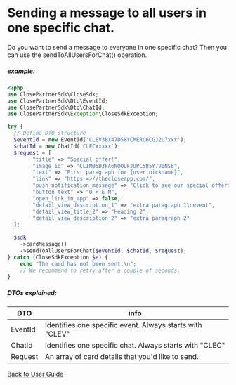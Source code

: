 # Sending a message to all users in one specific chat.
Do you want to send a message to everyone in one specific chat? Then you can use the sendToAllUsersForChat() operation.


##### example:
```php
<?php
use ClosePartnerSdk\CloseSdk;
use ClosePartnerSdk\Dto\EventId;
use ClosePartnerSdk\Dto\ChatId;
use ClosePartnerSdk\Exception\CloseSdkException;

try {
  // Define DTO structure
  $eventId = new EventId('CLEV3BX47D58YCMERC6CGJ2L7xxx');
  $chatId = new ChatId('CLECxxxxx');
  $request = [
        "title" => "Special offer!",
        "image_id" => "CLIM05D3FA6NOOUFJUPC5B5Y7V0NS6",
        "text" => "First paragraph for {user.nickname}",
        "link" => "https =>//thecloseapp.com/",
        "push_notification_message" => "Click to see our special offers for you.",
        "button_text" => "O P E N",
        "open_link_in_app" => false,
        "detail_view_description_1" => "extra paragraph 1\nevent",
        "detail_view_title_2" => "Heading 2",
        "detail_view_description_2" => "extra paragraph 2"
  ];
  
  $sdk
    ->cardMessage()
    ->sendToAllUsersForChat($eventId, $chatId, $request);
} catch (CloseSdkException $e) {
    echo "The card has not been sent.\n";
    // We recommend to retry after a couple of seconds.
}
```
##### DTOs explained:
| DTO     | info |
|---------| ----------- |
| EventId | Identifies one specific event. Always starts with "CLEV"|
| ChatId  | Identifies one specific chat. Always starts with "CLEC"|
| Request | An array of card details that you'd like to send.|

[Back to User Guide](/USERGUIDE.md#cardmessage)